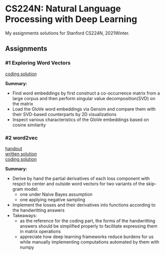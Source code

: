 # CS224N: Natural Language Processing with Deep Learning

My assignments solutions for Stanford CS224N, 2021Winter.

## Assignments
### #1 Exploring Word Vectors
[coding solution](assignments/a1/exploring_word_vectors.pdf)

**Summary:**  
- Find word embeddings by first construct a co-occurrence matrix from a large corpus and then perform singular value decomposition(SVD) on the matrix
- Load the GloVe word embeddings via Gensim and compare them with their SVD-based counterparts by 2D visualizations
- Inspect various characteristics of the GloVe embeddings based on cosine similarity  


### #2 word2vec
[handout](assignments/a2/a2_handout.pdf)  
[written solution](assignments/a2/a2_written_solution.pdf)  
[coding solution](assignments/a2/)

**Summary:**  
* Derive by hand the partial derivatives of each loss component with respct to center and outside word vectors for two variants of the skip-gram model:
    * one under Naive Bayes assumption
    * one applying negative sampling
* Implement the losses and their derivatives into functions according to the handwritting answers
* Takeaways:
    * as the reference for the coding part, the forms of the handwritting answers should be simplified properly to facilitate expressing them in matrix operations
    * appreciate how deep learning frameworks reduce burdens for us while manually implementing computations automated by them with numpy
